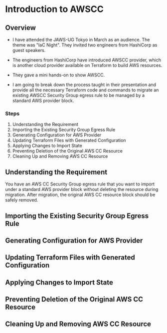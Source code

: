 # Introduction to AWSCC

## Overview

- I have attended the JAWS-UG Tokyo in March as an audience. The theme was "IaC Night". They invited two engineers from HashiCorp as guest speakers.

- The engineers from HashiCorp have introduced AWSCC provider, which is another cloud provider available on Terraform to build AWS resources.

- They gave a mini hands-on to show AWSCC.


- I am going to break down the process taught in their presentation and provide all the necessary Terraform code and commands to migrate an existing AWSCC Security Group egress rule to be managed by a standard AWS provider block.

### Steps 

1. Understanding the Requirement
2. Importing the Existing Security Group Egress Rule
3. Generating Configuration for AWS Provider
4. Updating Terraform Files with Generated Configuration
5. Applying Changes to Import State
6. Preventing Deletion of the Original AWS CC Resource
7. Cleaning Up and Removing AWS CC Resource

## Understanding the Requirement

You have an AWS CC Security Group egress rule that you want to import under a standard AWS provider block without deleting the resource during migration. After migration, the original AWS CC resource block should be safely removed.


## Importing the Existing Security Group Egress Rule



## Generating Configuration for AWS Provider

## Updating Terraform Files with Generated Configuration

## Applying Changes to Import State

## Preventing Deletion of the Original AWS CC Resource

## Cleaning Up and Removing AWS CC Resource